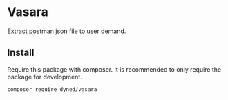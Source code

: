 # Vasara
Extract postman json file to user demand.

## Install
Require this package with composer. It is recommended to only require the package for development.

```
composer require dyned/vasara
```
